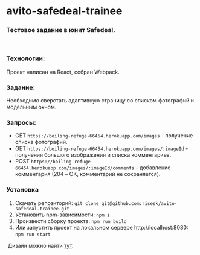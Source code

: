 # avito-safedeal-trainee

### Тестовое задание в юнит Safedeal.
​
### Технологии:
Проект написан на React, собран Webpack.

### Задание: 
Необходимо сверстать адаптивную страницу со списком фотографий и модельным окном.
​
### Запросы:
* GET `https://boiling-refuge-66454.herokuapp.com/images` - получение списка фотографий.
* GET `https://boiling-refuge-66454.herokuapp.com/images/:imageId` - получения большого изображения и списка комментариев.
* POST `https://boiling-refuge-66454.herokuapp.com/images/:imageId/comments` - добавление комментария (204 – OK, комментарий не сохраняется).

### Установка
1. Скачать репозиторий:
```git clone git@github.com:risesk/avito-safedeal-trainee.git```
2. Установить npm-зависимости:
```npm i```
3. Произвести сборку проекта:
```npm run build```
4. Или запустить проект на локальном сервере http://localhost:8080:
```npm run start```

​
Дизайн можно найти [тут](https://www.figma.com/file/3VP0QDK3kjdfbkj8TRrtsx/Test-task?node-id=0%3A1).
